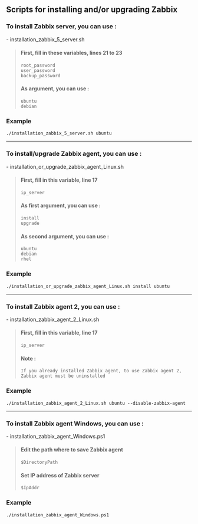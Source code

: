 ## Scripts for installing and/or upgrading Zabbix

### To install Zabbix server, you can use :
\- installation_zabbix_5_server.sh
> #### First, fill in these variables, lines 21 to 23
> `root_password` <br/>
> `user_password` <br/>
> `backup_password`
>
> #### As argument, you can use :
> `ubuntu` <br/>
> `debian`

### Example
```
./installation_zabbix_5_server.sh ubuntu
```

***

### To install/upgrade Zabbix agent, you can use :
\- installation_or_upgrade_zabbix_agent_Linux.sh <br/>

> #### First, fill in this variable, line 17
> `ip_server`
>
> #### As first argument, you can use :
> `install` <br/>
> `upgrade`
>
> #### As second argument, you can use :
> `ubuntu` <br/>
> `debian` <br/>
> `rhel`

### Example
```
./installation_or_upgrade_zabbix_agent_Linux.sh install ubuntu
```

***

### To install Zabbix agent 2, you can use :
\- installation_zabbix_agent_2_Linux.sh <br/>

> #### First, fill in this variable, line 17
> `ip_server`
> #### Note : 
> `If you already installed Zabbix agent, to use Zabbix agent 2, Zabbix agent must be uninstalled`

### Example
```
./installation_zabbix_agent_2_Linux.sh ubuntu --disable-zabbix-agent
```

***

### To install Zabbix agent Windows, you can use :
\- installation_zabbix_agent_Windows.ps1 <br/>

> #### Edit the path where to save Zabbix agent
> `$DirectoryPath`
> 
> #### Set IP address of Zabbix server
> `$IpAddr`

### Example
```
./installation_zabbix_agent_Windows.ps1
```
